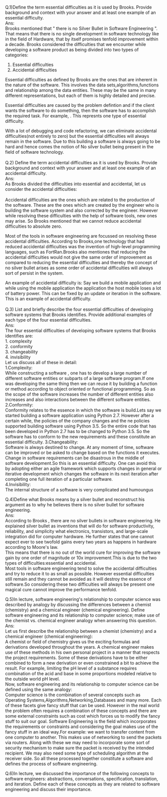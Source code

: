 Q.1)Define the term essential difficulties as it is used by Brooks. Provide background and context with your answer and at least one example of an essential difficulty. <br>
Ans:<br>
    Brooks  mentioned that " there is no Silver Bullet in Software Engineering ". That means that there is no single development in software technology like in the field of Hardware, that by itself promises tenfold improvement within a decade.
     Brooks considered the difficulties that we encounter while developing a software product as being divided into two types of categories:<br>
 1. Essential difficulties  <br>
 2. Accidental difficulties <br>
  
 Essential difficulties as defined by Brooks are the ones that are inherent in the nature of the software. This involves the data sets,algorithms,functions and relationship among the data entities. These may be the same in many different representations, but each of them is highly detailed and precise. <br>
 
   Essential difficulties are caused by the problem defintion and if the client wants the software to do something, then the software has to accomplish the required task. For example, . This represnts one type of essential difficulty.<br>
   
   With a lot of debugging and code refactoring, we can eliminate accidental difficulties(not entirely to zero) but the essential difficulties will always remain in the software. Due to this building a software is always going to be hard and hence comes the notion of No silver bullet being present in the field of software technology.<br>
<br>
Q.2) Define the term accidental difficulties as it is used by Brooks. Provide background and context with your answer and at least one example of an accidental difficulty.<br>
Ans:<br>
   As Brooks divided the difficulties into essential and accidental, let us consider the accidental difficulties:<br>  
   Accidental difficulties are the ones which are related to the production of the software. These are the ones which are created by the engineer who is building the software system and also corrected by the engineer. However while resolving these difficulties with the help of software tools, new ones may arise. So Brooks mentioned that we cannot reduce accidental difficulties to absolute zero.<br>
    
  Most of the tools in software engineering are focussed on resolving these accidental difficulties. According  to Brooks,one technology that had reduced accidental difficulties was the invention of high-level programming languages, such as FortRan.Brooks  also mentiones that reducing the accidental difficulties would not give the same order of improvement as compared to reducing the essential difficulties and thereby the concept of no silver bullet arises as some order of accidental difficulties will always sort of persist in the system.<br>
  
  An example of accidental difficulty is: Say we build a mobile application and while using the mobile application the application the host mobile loses a lot of battery power. This can be fixed by an update or iteration in the software. This is an example of accidental difficulty.<br>
  <br>
  Q.3) List and briefly describe the four essential difficulties of developing software systems that Brooks identifies. Provide additional examples of each type of the four essential difficulties.<br>
  Ans:<br>
        The four essential difficulties of developing software systems that Brooks identifies are:<br>
         1. complexity  <br>
         2. conformity <br>
         3. changeability  <br>
         4. invisibility <br>
         Let us discuss all of these in detail:<br>
         1.Complexity:<br>
         While constructing a software , one has to develop a large number of different software entities or subparts of a large software program.If one was developing the same thing then we can reuse it by building a function or method according to object oriented or functional programming. So as the scope of the software increases the number of different entities also increases and also interactions between the different software entities.<br>
         2.Conformity:<br>
         Conformity relates to the essence in which the software is build.Lets say we started building a software application using Python 2.7. However after a certain while, the policies of the company changes and the ne policies supported building software using Python 3.5. So the entire code that has been developed in Python 2.7 has to be changed to Python 3.5. So the software has to conform to the new requirements and these constitute an essential difficulty.
         3.Changeability:<br>
         Software is always destined to change. At any moment of time, software can be improved or be asked to change based on the functions it executes. Change in software requirements can be disastrous in the middle of software development.So this is an essential difficulty. One can avoid this by adopting either an agile framework which supports changes in general or iterative development which changes the software in its next iteration after completing one full iteration of a particular software.<br>
         4.Invisibility:<br>
         The internal structure of a software is very complicated and humoungus
         
         
         
         
  Q.4)Define what Brooks means by a silver bullet and reconstruct his argument as to why he believes there is no silver bullet for software engineering.<br>
  Ans:<br>
  According to Brooks , there are no silver bullets in software engineering. He explained silver bullet as inventions that will do for software productivity, reliability, and simplicity what electronics, transistors, and large-scale integration did for computer hardware. He further states that one cannot expect ever to see twofold gains every two years as happens in hardware according to Moore's law.<br>
  This means that there is no out of the world cure for improving the software gain by one order of magnitude or 10x improvement.This 
 is due to the two types of difficulties:essential and accidental.<br>
    Most tools in software engineering tend to solve the accidental difficulties and try to reduce it to as small as possible. However essential difficulties still remain and they cannot be avoided as it will destroy the essence of software.So considering these two difficulties will always be present one magical cure cannot improve the performance tenfold.
  
  Q.5)In lecture, software engineering's relationship to computer science was described by analogy by discussing the differences between a chemist (chemistry) and a chemical engineer (chemical engineering). Define software engineering and its relationship to computer science; make use of the chemist vs. chemical engineer analogy when answering this question.<br>
  Ans: <br>
  Let us first describe the relationship between a chemist (chemistry) and a chemical engineer (chemical engineering):<br>
  A chemist or field of chemistry gives us the exciting formulas and derivations developed throughout the years. A chemical engineer makes use of these methods in his own personal project in a manner that respects the project requirements. Some of these derivations have to be either combined to form a new derivation or even constrained a bit to achieve the result. For example, limiting the pH level of a substance requires combination of the acid and base in some proportions modeled relative to the outside world pH level.<br>
  Now, software engineering and its relationship to computer science can be defined using the same analogy:<br>
  Computer science is the combination of several concepts such as Operating Systems,Algorithms,Networking,Databases and many more. Each of these facets give fancy stuff that can be used. However in the real world the problem often requires a combination of these concepts and there are some external constraints such as cost which forces us to modify the fancy stuff to suit our goal. Software Engineering is the field which incorporates the requirements or constraints and considering the goal makes use of the fancy stuff in an ideal way.For example: we want to transfer content from one computer to another. This makes use of networking to send the packets via routers. Along with these we may need to incorporate some sort of security mechanism to make sure the packet is received by the intended recipient. We may also need some type of scheduling algorithm at the receiver side. So all these processed together constitute a software and defines the process of software engineering.
   
  Q.6)In lecture, we discussed the importance of the following concepts to software engineers: abstractions, conversations, specification, translation, and iteration. Define each of these concepts as they are related to software engineering and discuss their importance.
    
    
    
 
 
  
    
